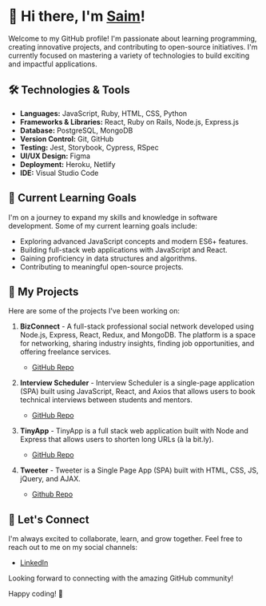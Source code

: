 # 👋 Hi there, I'm [Saim](https://github.com/x-saim)!

<!---![Profile Banner](https://your-image-url.com/banner.png)--->

Welcome to my GitHub profile! I'm passionate about learning programming, creating innovative projects, and contributing to open-source initiatives. I'm currently focused on mastering a variety of technologies to build exciting and impactful applications.

## 🛠️ Technologies & Tools

- **Languages:** JavaScript, Ruby, HTML, CSS, Python
- **Frameworks & Libraries:** React, Ruby on Rails, Node.js, Express.js
- **Database:** PostgreSQL, MongoDB
- **Version Control:** Git, GitHub
- **Testing:** Jest, Storybook, Cypress, RSpec
- **UI/UX Design:** Figma
- **Deployment:** Heroku, Netlify
- **IDE:** Visual Studio Code

## 🌱 Current Learning Goals

I'm on a journey to expand my skills and knowledge in software development. Some of my current learning goals include:

- Exploring advanced JavaScript concepts and modern ES6+ features.
- Building full-stack web applications with JavaScript and React.
- Gaining proficiency in data structures and algorithms.
- Contributing to meaningful open-source projects.

## 🔭 My Projects

Here are some of the projects I've been working on:

1. **BizConnect** - A full-stack professional social network developed using Node.js, Express, React, Redux, and MongoDB. The platform is a space for networking, sharing industry insights, finding job opportunities, and offering freelance services.
   - [GitHub Repo](https://github.com/your-repo/project-name-2)

2. **Interview Scheduler** - Interview Scheduler is a single-page application (SPA) built using JavaScript, React, and Axios that allows users to book technical interviews between students and mentors.
   - [GitHub Repo](https://github.com/x-saim/scheduler)

3. **TinyApp** - TinyApp is a full stack web application built with Node and Express that allows users to shorten long URLs (à la bit.ly).
   - [GitHub Repo](https://github.com/x-saim/tinyapp)

4. **Tweeter** - Tweeter is a Single Page App (SPA) built with HTML, CSS, JS, jQuery, and AJAX.
   - [Github Repo](https://github.com/x-saim/tweeter)

## 🤝 Let's Connect

I'm always excited to collaborate, learn, and grow together. Feel free to reach out to me on my social channels:

- [LinkedIn](https://www.linkedin.com/in/saimamir/)

Looking forward to connecting with the amazing GitHub community!

Happy coding! 🚀


<!---
x-saim/x-saim is a ✨ special ✨ repository because its `README.md` (this file) appears on your GitHub profile.
You can click the Preview link to take a look at your changes.
--->
